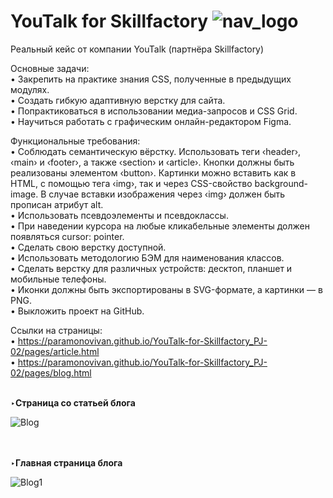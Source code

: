 # YouTalk for Skillfactory ![nav_logo](https://github.com/ParamonovIvan/YouTalk-for-Skillfactory_PJ-02/assets/131868856/b3a2e630-e58d-42a5-a1c5-a42f61925966)

Реальный кейс от компании YouTalk (партнёра Skillfactory)

Основные задачи:</br>
• Закрепить на практике знания CSS, полученные в предыдущих модулях.</br>
• Создать гибкую адаптивную верстку для сайта.</br>
• Попрактиковаться в использовании медиа-запросов и CSS Grid.</br>
• Научиться работать с графическим онлайн-редактором Figma.</br>

Функциональные требования:</br>
• Соблюдать семантическую вёрстку. Использовать теги &#8249;header&#8250;, &#8249;main&#8250; и &#8249;footer&#8250;, а также &#8249;section&#8250; и &#8249;article&#8250;. Кнопки должны быть реализованы элементом &#8249;button&#8250;. Картинки можно вставить как в HTML, с помощью тега &#8249;img&#8250;, так и через CSS-свойство background-image. В случае вставки изображения через &#8249;img&#8250; должен быть прописан атрибут alt.</br>
• Использовать псевдоэлементы и псевдоклассы.</br>
• При наведении курсора на любые кликабельные элементы должен появляться cursor: pointer.</br>
• Сделать свою верстку доступной.</br>
• Использовать методологию БЭМ для наименования классов.</br>
• Сделать верстку для различных устройств: десктоп, планшет и мобильные телефоны.</br>
• Иконки должны быть экспортированы в SVG-формате, а картинки — в PNG.</br>
• Выкложить проект на GitHub.</br>

Ссылки на страницы:<br>
• https://paramonovivan.github.io/YouTalk-for-Skillfactory_PJ-02/pages/article.html<br>
• https://paramonovivan.github.io/YouTalk-for-Skillfactory_PJ-02/pages/blog.html<br><br>

‣<b>Страница со статьей блога</b><br>

![Blog](https://github.com/ParamonovIvan/YouTalk-for-Skillfactory_PJ-02/assets/131868856/f4e78e9a-94e5-485c-96e0-24bbbf27ab82)

<br><br>
‣<b>Главная страница блога</b><br>

![Blog1](https://github.com/ParamonovIvan/YouTalk-for-Skillfactory_PJ-02/assets/131868856/8196f867-c4f5-4e0e-973f-76c9b0f537a2)


